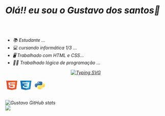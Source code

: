 <h1><em>Olá!! eu sou o Gustavo dos santos👋</h1>
<br><br>
 
- 📚 Estudante  ...
- 💻 cursando informática 1/3 ...
- 🖥️ Trabalhado com HTML e CSS...
- 👨‍🎓 Trabalhado lógica de programação ...
<div align="center">
  <a href="https://git.io/typing-svg">
    <img src="https://readme-typing-svg.demolab.com?font=Fira+Code&weight=500&size=22&pause=1000&color=FF00F6&center=true&vCenter=true&random=false&width=524&lines=%E2%8A%B9+Bemvindo+ao+meu+perfil!+%CB%99%E1%B5%95%CB%99+%E2%8A%B9+" alt="Typing SVG">
  </a>
</div>

<div style="display: inline_block"><br>
  <img align="center" alt="gusta-HTML" height="30" width="40" src="https://raw.githubusercontent.com/devicons/devicon/master/icons/html5/html5-original.svg">
  <img align="center" alt="gusta-CSS" height="30" width="40" src="https://raw.githubusercontent.com/devicons/devicon/master/icons/css3/css3-original.svg">
  <img align="center" alt="gusta-Python" height="30" width="40" src="https://raw.githubusercontent.com/devicons/devicon/master/icons/python/python-original.svg">
</div>
<br>

![Gustavo GitHub stats](https://github-readme-stats.vercel.app/api?username=gusta2009&show_icons=true&theme=dark)
<br>
  <a href = "mailto:gustavo.costa73@aluno.ce.gov.br"><img src="https://img.shields.io/badge/-Gmail-%23333?style=for-the-badge&logo=gmail&logoColor=white" target="_blank"></a>


